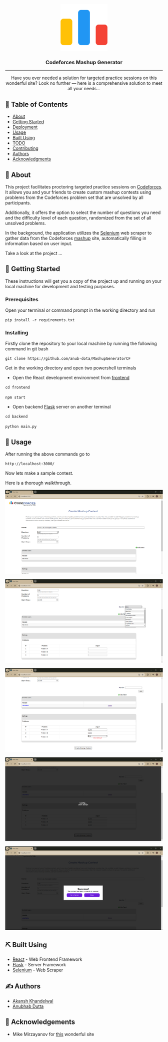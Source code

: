 <p align="center">
  <a href="" rel="noopener">
 <img width=150px height=150px src="/assets/code-forces.png" alt="Project logo"></a>
</p>

<h3 align="center">Codeforces Mashup Generator</h3>

---

<p align="center"> Have you ever needed a solution for targeted practice sessions on this wonderful site? Look no further — here is a comprehensive solution to meet all your needs...
    <br> 
</p>

## 📝 Table of Contents

- [About](#about)
- [Getting Started](#getting_started)
- [Deployment](#deployment)
- [Usage](#usage)
- [Built Using](#built_using)
- [TODO](../TODO.md)
- [Contributing](../CONTRIBUTING.md)
- [Authors](#authors)
- [Acknowledgments](#acknowledgement)

## 🧐 About <a name = "about"></a>


This project facilitates proctoring targeted practice sessions on [Codeforces](https://codeforces.com/). It allows you and your friends to create custom mashup contests using problems from the Codeforces problem set that are unsolved by all participants.

Additionally, it offers the option to select the number of questions you need and the difficulty level of each question, randomized from the set of all unsolved problems.

In the background, the application utilizes the [Selenium](https://www.selenium.dev/) web scraper to gather data from the Codeforces [mashup](https://codeforces.com/mashup/new) site, automatically filling in information based on user input.

Take a look at the project ...

## 🏁 Getting Started <a name = "getting_started"></a>

These instructions will get you a copy of the project up and running on your local machine for development and testing purposes. 

### Prerequisites

Open your terminal or command prompt in the working directory and run 

```
pip install -r requirements.txt
```

### Installing

Firstly clone the repository to your local machine by running the following command in git bash

```
git clone https://github.com/anub-dota/MashupGeneratorCF
```

Get in the working directory and open two powershell terminals

- Open the React development environment from [frontend](/frontend/)

```
cd frontend

npm start
```

- Open backend [Flask](https://flask.palletsprojects.com/en/3.0.x/) server on another terminal

```
cd backend

python main.py
```


## 🎈 Usage <a name="usage"></a>

After running the above commands go to 
```
http://localhost:3000/
```

Now lets make a sample contest.

Here is a thorough walkthrough.

![image](./assets/1.png)

![image](./assets/2.png)

![image](./assets/3.png)

![image](./assets/4.png)

![image](./assets/5.png)
## ⛏️ Built Using <a name = "built_using"></a>

- [React](https://react.dev/) - Web Frontend Framework
- [Flask](https://flask.palletsprojects.com/en/3.0.x/) - Server Framework
- [Selenium](https://www.selenium.dev/) - Web Scraper

## ✍️ Authors <a name = "authors"></a>

- [Akansh Khandelwal](https://github.com/AkanshKh)
- [Anubhab Dutta](https://github.com/anub-dota) 


## 🎉 Acknowledgements <a name = "acknowledgement"></a>

- Mike Mirzayanov for [this](https://codeforces.com/) wonderful site
